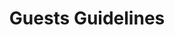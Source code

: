 ---
title : "Guests Guidelines"
description: "Hosting a Breakout room for your own community"
lead: "Hosting a Breakout room for your own community"
draft: false
images: []
---